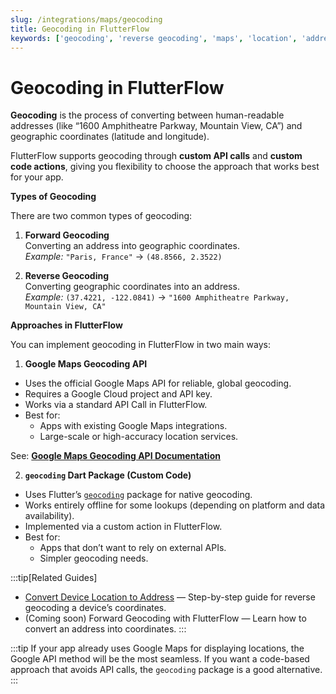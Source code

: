```yaml
---
slug: /integrations/maps/geocoding
title: Geocoding in FlutterFlow
keywords: ['geocoding', 'reverse geocoding', 'maps', 'location', 'address']
---
```


# Geocoding in FlutterFlow

**Geocoding** is the process of converting between human-readable addresses (like “1600 Amphitheatre Parkway, Mountain View, CA”) and geographic coordinates (latitude and longitude).

FlutterFlow supports geocoding through **custom API calls** and **custom code actions**, giving you flexibility to choose the approach that works best for your app.

**Types of Geocoding**

There are two common types of geocoding:

1. **Forward Geocoding**  
   Converting an address into geographic coordinates.  
   *Example:* `"Paris, France"` → `(48.8566, 2.3522)`

2. **Reverse Geocoding**  
   Converting geographic coordinates into an address.  
   *Example:* `(37.4221, -122.0841)` → `"1600 Amphitheatre Parkway, Mountain View, CA"`

**Approaches in FlutterFlow**

You can implement geocoding in FlutterFlow in two main ways:

1. **Google Maps Geocoding API**

  - Uses the official Google Maps API for reliable, global geocoding.
  - Requires a Google Cloud project and API key.
  - Works via a standard API Call in FlutterFlow.
  - Best for:
    - Apps with existing Google Maps integrations.
    - Large-scale or high-accuracy location services.

  See: **[Google Maps Geocoding API Documentation](https://developers.google.com/maps/documentation/geocoding)**

2. **`geocoding` Dart Package (Custom Code)**

  - Uses Flutter’s [`geocoding`](https://pub.dev/packages/geocoding) package for native geocoding.
  - Works entirely offline for some lookups (depending on platform and data availability).
  - Implemented via a custom action in FlutterFlow.
  - Best for:
    - Apps that don’t want to rely on external APIs.
    - Simpler geocoding needs.

:::tip[Related Guides]
- [Convert Device Location to Address](/convert-device-location-to-address) — Step-by-step guide for reverse geocoding a device’s coordinates.
- (Coming soon) Forward Geocoding with FlutterFlow — Learn how to convert an address into coordinates.
:::


:::tip
If your app already uses Google Maps for displaying locations, the Google API method will be the most seamless. If you want a code-based approach that avoids API calls, the `geocoding` package is a good alternative.
:::